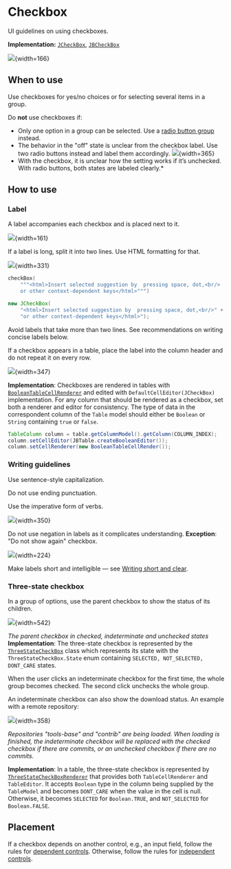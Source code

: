 <!-- Copyright 2000-2024 JetBrains s.r.o. and contributors. Use of this source code is governed by the Apache 2.0 license. -->

# Checkbox

<link-summary>UI guidelines on using checkboxes.</link-summary>

<tldr>

**Implementation:** [`JCheckBox`](https://docs.oracle.com/javase/tutorial/uiswing/components/button.html), [`JBCheckBox`](%gh-ic%/platform/platform-api/src/com/intellij/ui/components/JBCheckBox.java)

</tldr>

![](checkbox_example.png){width=166}

## When to use

Use checkboxes for yes/no choices or for selecting several items in a group.

Do **not** use checkboxes if:
* Only one option in a group can be selected. Use a [radio button group](radio_button.md) instead.
* The behavior in the "off" state is unclear from the checkbox label. Use two radio buttons instead and label them accordingly.
![](when_to_use.png){width=365}
* With the checkbox, it is unclear how the setting works if it’s unchecked. With radio buttons, both states are labeled clearly.*


## How to use

### Label

A label accompanies each checkbox and is placed next to it.

![](checkbox_label.png){width=161}

If a label is long, split it into two lines. Use HTML formatting for that.

![](label_twoline.png){width=331}

<tabs group="languages">
<tab title="Kotlin UI DSL" group-key="kotlin">

```kotlin
checkBox(
    """<html>Insert selected suggestion by  pressing space, dot,<br/>
    or other context-dependent keys</html>""")
```
</tab>
<tab title="Java" group-key="java">

```java
new JCheckBox(
    "<html>Insert selected suggestion by  pressing space, dot,<br/>" +
    "or other context-dependent keys</html>");
```
</tab>
</tabs>

Avoid labels that take more than two lines. See recommendations on writing concise labels below.

If a checkbox appears in a table, place the label into the column header and do not repeat it on every row.

![](checkbox_table.png){width=347}

**Implementation**: Checkboxes are rendered in tables with [`BooleanTableCellRenderer`](%gh-ic%/platform/core-ui/src/ui/BooleanTableCellRenderer.java)
and edited with `DefaultCellEditor(JCheckBox)` implementation.
For any column that should be rendered as a checkbox, set both a renderer and editor for consistency.
The type of data in the correspondent column of the `Table` model should either be `Boolean` or `String` containing `true` or `false`.

```java
TableColumn column = table.getColumnModel().getColumn(COLUMN_INDEX);
column.setCellEditor(JBTable.createBooleanEditor());
column.setCellRenderer(new BooleanTableCellRender());
```

### Writing guidelines

Use sentence-style capitalization.

Do not use ending punctuation.

Use the imperative form of verbs.

![](label_short.png){width=350}

Do not use negation in labels as it complicates understanding.
**Exception**: "Do not show again" checkbox.

![](label_answeryes.png){width=224}

Make labels short and intelligible — see [Writing short and clear](writing_short.md).


### Three-state checkbox

In a group of options, use the parent checkbox to show the status of its children.

![](indeterminate_checkbox.png){width=542}

*The parent checkbox in checked, indeterminate and unchecked states*
**Implementation**: The three-state checkbox is represented by the [`ThreeStateCheckBox`](%gh-ic%/platform/util/ui/src/com/intellij/util/ui/ThreeStateCheckBox.java)
class which represents its state with the `ThreeStateCheckBox.State` enum containing `SELECTED, NOT_SELECTED, DONT_CARE` states.

When the user clicks an indeterminate checkbox for the first time, the whole group becomes checked. The second click unchecks the whole group.

An indeterminate checkbox can also show the download status. An example with a remote repository:

![](indeterminate_status.png){width=358}

*Repositories "tools-base" and "contrib" are being loaded. When loading is finished, the indeterminate checkbox will be replaced with the checked checkbox if there are commits, or an unchecked checkbox if there are no commits.*

**Implementation**: In a table, the three-state checkbox is represented by [`ThreeStateCheckBoxRenderer`](%gh-ic%/platform/lang-impl/src/com/intellij/profile/codeInspection/ui/table/ThreeStateCheckBoxRenderer.java)
that provides both `TableCellRenderer` and `TableEditor`.
It accepts `Boolean` type in the column being supplied by the `TableModel` and becomes `DONT_CARE` when the value in the cell is null.
Otherwise, it becomes `SELECTED` for `Boolean.TRUE`, and `NOT_SELECTED` for `Boolean.FALSE`.

## Placement

If a checkbox depends on another control, e.g., an input field, follow the rules for [dependent controls](layout.md#dependent-controls). Otherwise, follow the rules for [independent controls](layout.md#independent-controls).

<!--
### Colors
<p> The color keys can be used only in a UI theme plugin. </p>

<table>
 <col width="50%">
      <tr>
         <td> Unchecked background </td>
         <td> Checkbox.Background.Default <br/>
              Checkbox.Background.Default.Dark </td>
     </tr>
     <tr>
         <td> Checked background </td>
         <td> Checkbox.Background.Selected <br/>
              Checkbox.Background.Selected.Dark
         </td>
     </tr>
     <tr>
         <td> Disabled background </td>
         <td> Checkbox.Background.Disabled <br/>
              Checkbox.Background.Disabled.Dark
         </td>
     </tr>
     <tr>
         <td> Unchecked border </td>
         <td> Checkbox.Border.Default <br/>
              Checkbox.Border.Default.Dark
         </td>
     </tr>
     <tr>
         <td> Checked border </td>
         <td> Checkbox.Border.Selected <br/>
              Checkbox.Border.Selected.Dark
         </td>
     </tr>
     <tr>
         <td> Disabled border </td>
         <td> Checkbox.Border.Disabled <br/>
              Checkbox.Border.Disabled.Dark
         </td>
     </tr>
     <tr>
          <td> Focused inner 1px border for unchecked state </td>
          <td> Checkbox.Focus.Thin.Default <br/>
               Checkbox.Focus.Thin.Default.Dark
          </td>
      </tr>
      <tr>
          <td> Focused inner 1px border for checked state </td>
          <td> Checkbox.Focus.Thin.Selected <br/>
               Checkbox.Focus.Thin.Selected.Dark
          </td>
      </tr>
      <tr>
          <td> Focused outer 2px border </td>
          <td> Checkbox.Focus.Wide <br/>
               Checkbox.Focus.Wide.Dark
          </td>
      </tr>
      <tr>
          <td> Checkmark fill </td>
          <td> Checkbox.Foreground.Selected <br/>
               Checkbox.Foreground.Selected.Dark
          </td>
      </tr>
      <tr>
          <td> Disabled checkmark fill </td>
          <td> Checkbox.Foreground.Disabled <br/>
               Checkbox.Foreground.Disabled.Dark
          </td>
      </tr>
</table>
-->
